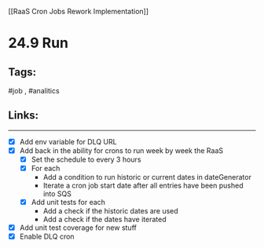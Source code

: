 [[RaaS Cron Jobs Rework Implementation]]

# 24.9 Run

## Tags:
#job , #analitics 

## Links:

---

- [x] Add env variable for DLQ URL
- [x] Add back in the ability for crons to run week by week the RaaS
	- [x] Set the schedule to every 3 hours
	- [x] For each
		- Add a condition to run historic or current dates in dateGenerator
		- Iterate a cron job start date after all entries have been pushed into SQS
	- [x] Add unit tests for each
		- Add a check if the historic dates are used
		- Add a check if the dates have iterated
- [x] Add unit test coverage for new stuff
- [x] Enable DLQ cron